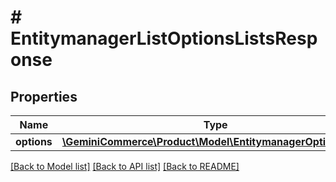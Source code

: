 # # EntitymanagerListOptionsListsResponse


## Properties


Name | Type | Description | Notes
------------ | ------------- | ------------- | -------------
**options**| [**\GeminiCommerce\Product\Model\EntitymanagerOptionsList[]**](EntitymanagerOptionsList.md) |   | [optional]


[[Back to Model list]](../../README.md#models) [[Back to API list]](../../README.md#endpoints) [[Back to README]](../../README.md)